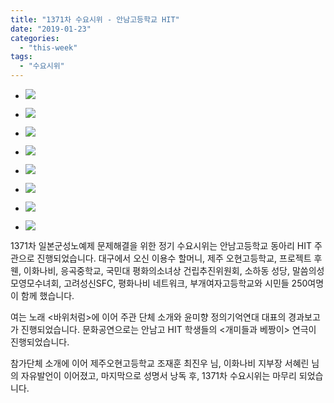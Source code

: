 ```yaml
---
title: "1371차 수요시위 - 안남고등학교 HIT"
date: "2019-01-23"
categories: 
  - "this-week"
tags: 
  - "수요시위"
---
```


- ![](https://r2.womenandwar.net/2019/02/1-1024x680.jpg)
    
- ![](https://r2.womenandwar.net/2019/02/2-1024x680.jpg)
    
- ![](https://r2.womenandwar.net/2019/02/3-1024x680.jpg)
    
- ![](https://r2.womenandwar.net/2019/02/4-1024x680.jpg)
    
- ![](https://r2.womenandwar.net/2019/02/5-1024x680.jpg)
    
- ![](https://r2.womenandwar.net/2019/02/6-1024x680.jpg)
    
- ![](https://r2.womenandwar.net/2019/02/7-1024x680.jpg)
    
- ![](https://r2.womenandwar.net/2019/02/8-1024x680.jpg)
    

1371차 일본군성노예제 문제해결을 위한 정기 수요시위는 안남고등학교 동아리 HIT 주관으로 진행되었습니다. 대구에서 오신 이용수 할머니, 제주 오현고등학교, 프로젝트 후웬, 이화나비, 응곡중학교, 국민대 평화의소녀상 건립추진위원회, 소하동 성당, 말씀의성모영모수녀회, 고려성신SFC, 평화나비 네트워크, 부개여자고등학교와 시민들 250여명이 함께 했습니다.

여는 노래 <바위처럼>에 이어 주관 단체 소개와 윤미향 정의기억연대 대표의 경과보고가 진행되었습니다. 문화공연으로는 안남고 HIT 학생들의 <개미들과 베짱이> 연극이 진행되었습니다.

참가단체 소개에 이어 제주오현고등학교 조재훈 최진우 님, 이화나비 지부장 서혜린 님의 자유발언이 이어졌고, 마지막으로 성명서 낭독 후, 1371차 수요시위는 마무리 되었습니다.
